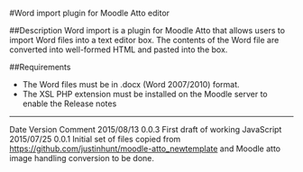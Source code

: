 #Word import plugin for Moodle Atto editor

##Description
Word import is a plugin for Moodle Atto that allows users to import
Word files into a text editor box. The contents of the Word file are 
converted into well-formed HTML and pasted into the box.


##Requirements
* The Word files must be in .docx (Word 2007/2010) format.
* The XSL PHP extension must be installed on the Moodle server to enable the
Release notes
-------------
Date          Version   Comment
2015/08/13    0.0.3     First draft of working JavaScript
2015/07/25    0.0.1     Initial set of files copied from https://github.com/justinhunt/moodle-atto_newtemplate and Moodle atto image handling conversion to be done.
